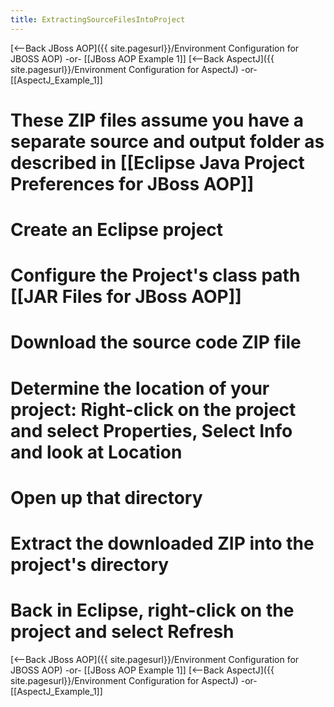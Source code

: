 ```yaml
---
title: ExtractingSourceFilesIntoProject
---
```

[<--Back JBoss AOP]({{ site.pagesurl}}/Environment Configuration for JBOSS AOP) -or- [[JBoss AOP Example 1]]
[<--Back AspectJ]({{ site.pagesurl}}/Environment Configuration for AspectJ) -or- [[AspectJ_Example_1]]

# These ZIP files assume you have a separate source and output folder as described in [[Eclipse Java Project Preferences for JBoss AOP]]
# Create an Eclipse project
# Configure the Project's class path [[JAR Files for JBoss AOP]]
# Download the source code ZIP file
# Determine the location of your project: Right-click on the project and select **Properties**, Select **Info** and look at **Location**
# Open up that directory
# Extract the downloaded ZIP into the project's directory
# Back in Eclipse, right-click on the project and select **Refresh**

[<--Back JBoss AOP]({{ site.pagesurl}}/Environment Configuration for JBOSS AOP) -or- [[JBoss AOP Example 1]]
[<--Back AspectJ]({{ site.pagesurl}}/Environment Configuration for AspectJ) -or- [[AspectJ_Example_1]]
